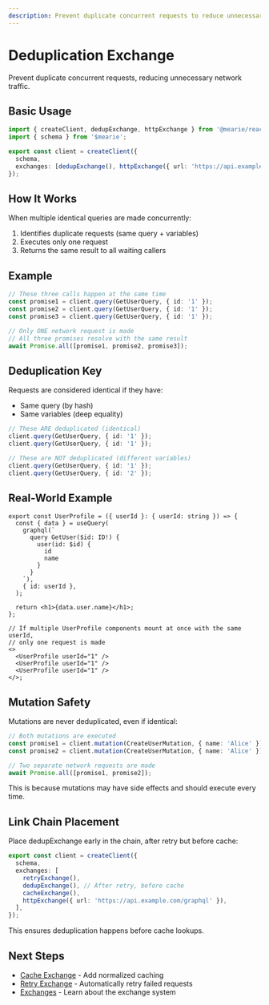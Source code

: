 ```yaml
---
description: Prevent duplicate concurrent requests to reduce unnecessary network traffic. Automatically deduplicates identical queries while preserving mutation safety.
---
```


# Deduplication Exchange

Prevent duplicate concurrent requests, reducing unnecessary network traffic.

## Basic Usage

```typescript
import { createClient, dedupExchange, httpExchange } from '@mearie/react'; // or @mearie/vue, @mearie/svelte, @mearie/solid
import { schema } from '$mearie';

export const client = createClient({
  schema,
  exchanges: [dedupExchange(), httpExchange({ url: 'https://api.example.com/graphql' })],
});
```

## How It Works

When multiple identical queries are made concurrently:

1. Identifies duplicate requests (same query + variables)
2. Executes only one request
3. Returns the same result to all waiting callers

## Example

```typescript
// These three calls happen at the same time
const promise1 = client.query(GetUserQuery, { id: '1' });
const promise2 = client.query(GetUserQuery, { id: '1' });
const promise3 = client.query(GetUserQuery, { id: '1' });

// Only ONE network request is made
// All three promises resolve with the same result
await Promise.all([promise1, promise2, promise3]);
```

## Deduplication Key

Requests are considered identical if they have:

- Same query (by hash)
- Same variables (deep equality)

```typescript
// These ARE deduplicated (identical)
client.query(GetUserQuery, { id: '1' });
client.query(GetUserQuery, { id: '1' });

// These are NOT deduplicated (different variables)
client.query(GetUserQuery, { id: '1' });
client.query(GetUserQuery, { id: '2' });
```

## Real-World Example

```tsx
export const UserProfile = ({ userId }: { userId: string }) => {
  const { data } = useQuery(
    graphql(`
      query GetUser($id: ID!) {
        user(id: $id) {
          id
          name
        }
      }
    `),
    { id: userId },
  );

  return <h1>{data.user.name}</h1>;
};

// If multiple UserProfile components mount at once with the same userId,
// only one request is made
<>
  <UserProfile userId="1" />
  <UserProfile userId="1" />
  <UserProfile userId="1" />
</>;
```

## Mutation Safety

Mutations are never deduplicated, even if identical:

```typescript
// Both mutations are executed
const promise1 = client.mutation(CreateUserMutation, { name: 'Alice' });
const promise2 = client.mutation(CreateUserMutation, { name: 'Alice' });

// Two separate network requests are made
await Promise.all([promise1, promise2]);
```

This is because mutations may have side effects and should execute every time.

## Link Chain Placement

Place dedupExchange early in the chain, after retry but before cache:

```typescript
export const client = createClient({
  schema,
  exchanges: [
    retryExchange(),
    dedupExchange(), // After retry, before cache
    cacheExchange(),
    httpExchange({ url: 'https://api.example.com/graphql' }),
  ],
});
```

This ensures deduplication happens before cache lookups.

## Next Steps

- [Cache Exchange](/exchanges/cache) - Add normalized caching
- [Retry Exchange](/exchanges/retry) - Automatically retry failed requests
- [Exchanges](/guides/exchanges) - Learn about the exchange system
